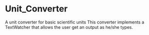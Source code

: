 # Unit_Converter
A unit converter for basic scientific units
This converter implements a TextWatcher that allows the user get an output as he/she types. 

